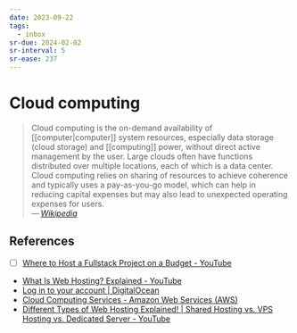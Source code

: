 ```yaml
---
date: 2023-09-22
tags:
  - inbox
sr-due: 2024-02-02
sr-interval: 5
sr-ease: 237
---
```


# Cloud computing

> Cloud computing is the on-demand availability of [[computer|computer]] system
> resources, especially data storage (cloud storage) and [[computing]] power,
> without direct active management by the user. Large clouds often have
> functions distributed over multiple locations, each of which is a data center.
> Cloud computing relies on sharing of resources to achieve coherence and
> typically uses a pay-as-you-go model, which can help in reducing capital
> expenses but may also lead to unexpected operating expenses for users.\
> — <cite>[Wikipedia](https://en.wikipedia.org/wiki/Cloud_computing)</cite>

## References

- [ ] [Where to Host a Fullstack Project on a Budget - YouTube](https://www.youtube.com/watch?v=Kx_1NYYJS7Q)
- [What Is Web Hosting? Explained - YouTube](https://www.youtube.com/watch?v=htbY9-yggB0)
- [Log in to your account | DigitalOcean](https://cloud.digitalocean.com/login)
- [Cloud Computing Services - Amazon Web Services (AWS)](https://aws.amazon.com/)
- [Different Types of Web Hosting Explained! | Shared Hosting vs. VPS Hosting vs. Dedicated Server - YouTube](https://www.youtube.com/watch?v=AXVZYzw8geg)
